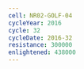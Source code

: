 ```yaml
---
cell: NR02-GOLF-04
cycleYear: 2016
cycle: 32
cycleDate: 2016-32
resistance: 300000
enlightened: 438000 
---
```

      
